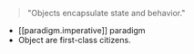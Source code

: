 

> "Objects encapsulate state and behavior."

- [[paradigm.imperative]] paradigm
- Object are first-class citizens.